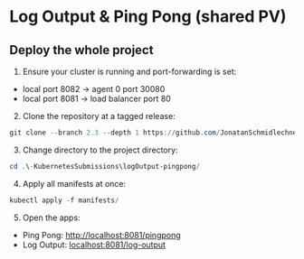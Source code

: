 # Log Output & Ping Pong (shared PV)

## Deploy the whole project

1. Ensure your cluster is running and port-forwarding is set:

- local port 8082 → agent 0 port 30080
- local port 8081 → load balancer port 80

2. Clone the repository at a tagged release:

```powershell
git clone --branch 2.3 --depth 1 https://github.com/JonatanSchmidlechner/-KubernetesSubmissions.git
```

3. Change directory to the project directory:

```powershell
cd .\-KubernetesSubmissions\logOutput-pingpong/
```

4. Apply all manifests at once:

```powershell
kubectl apply -f manifests/
```

5. Open the apps:

- Ping Pong: [http://localhost:8081/pingpong](http://localhost:8081/pingpong)
- Log Output: [localhost:8081/log-output](http://localhost:8081/)
